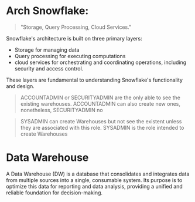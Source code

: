 # Arch Snowflake:

> "Storage, Query Processing, Cloud Services." 

Snowflake's architecture is built on three primary layers: 
* Storage for managing data 
* Query processing for executing computations
* cloud services for orchestrating and coordinating operations, including security and access control.
  
These layers are fundamental to understanding Snowflake's functionality and design.

> ACCOUNTADMIN or SECURITYADMIN are the only able to see the existing warehouses. ACCOUNTADMIN can also create new ones, nonetheless, SECURITYADMIN no

> SYSADMIN can create Warehouses but not see the existent unless they are associated with this role. SYSADMIN is the role intended to create Warehouses

# Data Warehouse
A Data Warehouse (DW) is a database that consolidates and integrates data from multiple sources into a single, consumable system. Its purpose is to optimize this data for reporting and data analysis, providing a unified and reliable foundation for decision-making.